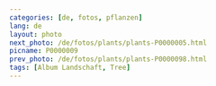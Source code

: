 ```yaml
---
categories: [de, fotos, pflanzen]
lang: de
layout: photo
next_photo: /de/fotos/plants/plants-P0000005.html
picname: P0000009
prev_photo: /de/fotos/plants/plants-P0000098.html
tags: [Album Landschaft, Tree]
---
```

